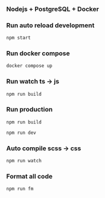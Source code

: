 ### Nodejs + PostgreSQL + Docker

### Run auto reload development

```js
npm start
```

### Run docker compose

```js
docker compose up
```

### Run watch ts -> js

```js
npm run build
```

### Run production

```
npm run build
```

```js
npm run dev
```

### Auto compile scss -> css

```js
npm run watch
```

### Format all code

```js
npm run fm
```
